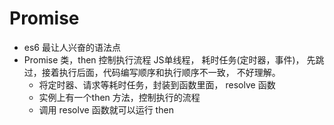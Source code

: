 # Promise 

- es6 最让人兴奋的语法点
- Promise 类，then 控制执行流程
    JS单线程， 耗时任务(定时器，事件)， 先跳过，接着执行后面，代码编写顺序和执行顺序不一致， 不好理解。
    - 将定时器、请求等耗时任务，封装到函数里面， resolve 函数 
    - 实例上有一个then 方法，控制执行的流程
    - 调用 resolve 函数就可以运行 then 